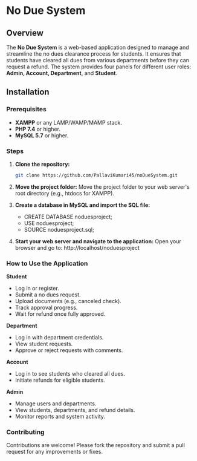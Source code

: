 # No Due System

## Overview

The **No Due System** is a web-based application designed to manage and streamline the no dues clearance process for students. It ensures that students have cleared all dues from various departments before they can request a refund. The system provides four panels for different user roles: **Admin, Account, Department**, and **Student**.

## Installation

### Prerequisites
- **XAMPP** or any LAMP/WAMP/MAMP stack.
- **PHP 7.4** or higher.
- **MySQL 5.7** or higher.

### Steps

1. **Clone the repository:**
   ```bash
   git clone https://github.com/PallaviKumari45/noDueSystem.git

2. **Move the project folder:** 
    Move the project folder to your web server's root directory (e.g., htdocs for XAMPP).

3. **Create a database in MySQL and import the SQL file:**

    - CREATE DATABASE noduesproject;
    - USE noduesproject;
    - SOURCE noduesproject.sql;

4. **Start your web server and navigate to the application:** 
    Open your browser and go to: http://localhost/noduesproject

### How to Use the Application
**Student**
- Log in or register.
- Submit a no dues request.
- Upload documents (e.g., canceled check).
- Track approval progress.
- Wait for refund once fully approved.

**Department**
- Log in with department credentials.
- View student requests.
- Approve or reject requests with comments.

**Account**
- Log in to see students who cleared all dues.
- Initiate refunds for eligible students.

**Admin**
- Manage users and departments.
- View students, departments, and refund details.
- Monitor reports and system activity.

### Contributing
Contributions are welcome! Please fork the repository and submit a pull request for any improvements or fixes.
